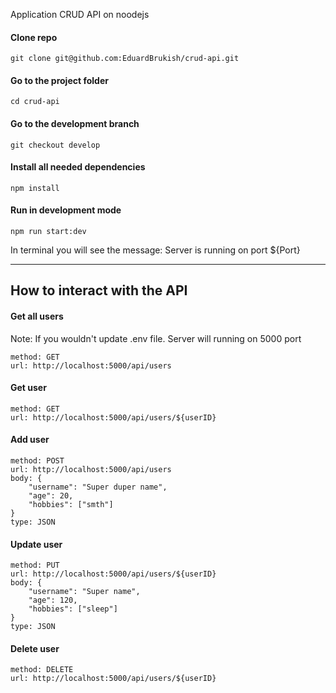 Application CRUD API on noodejs

#### Clone repo

```
git clone git@github.com:EduardBrukish/crud-api.git
```

#### Go to the project folder

```
cd crud-api
```

#### Go to the development branch

```
git checkout develop
```

#### Install all needed dependencies

```
npm install
```

#### Run in development mode

```
npm run start:dev
```
In terminal you will see the message: Server is running on port ${Port}

---

## How to interact with the API

#### Get all users

Note: If you wouldn't update .env file. Server will running on 5000 port

```
method: GET
url: http://localhost:5000/api/users
```

#### Get user

```
method: GET
url: http://localhost:5000/api/users/${userID}
```

#### Add user

```
method: POST
url: http://localhost:5000/api/users
body: {
    "username": "Super duper name",
    "age": 20,
    "hobbies": ["smth"]
}
type: JSON
```

#### Update user

```
method: PUT
url: http://localhost:5000/api/users/${userID}
body: {
    "username": "Super name",
    "age": 120,
    "hobbies": ["sleep"]
}
type: JSON
```

#### Delete user

```
method: DELETE
url: http://localhost:5000/api/users/${userID}
```